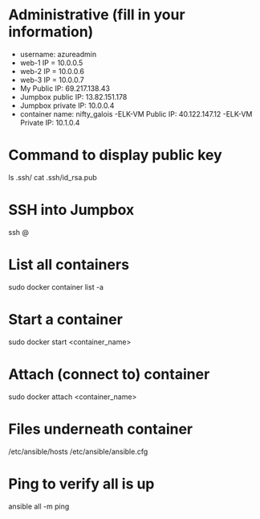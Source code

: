 # Administrative (fill in your information)
  - username: azureadmin
  - web-1 IP = 10.0.0.5
  - web-2 IP = 10.0.0.6
  - web-3 IP = 10.0.0.7
  - My Public IP: 69.217.138.43
  - Jumpbox public IP: 13.82.151.178
  - Jumpbox private IP: 10.0.0.4
  - container name: nifty_galois
  -ELK-VM Public IP: 40.122.147.12
  -ELK-VM Private IP: 10.1.0.4

# Command to display public key
  ls .ssh/
  cat .ssh/id_rsa.pub

# SSH into Jumpbox
  ssh <username>@<jumpboxPUBLICip>
# List all containers
  sudo docker container list -a
# Start a container  
  sudo docker start <container_name>
# Attach (connect to) container
  sudo docker attach <container_name>
# Files underneath container
  /etc/ansible/hosts
  /etc/ansible/ansible.cfg
  
# Ping to verify all is up
  ansible all -m ping

